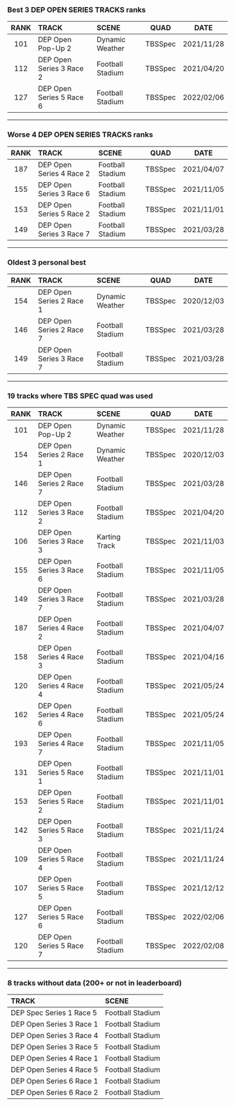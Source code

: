 ### Best 3 DEP OPEN SERIES TRACKS ranks
|RANK|TRACK|SCENE|QUAD|DATE|
|:---:|:---|:---|:---:|:---:|
|101|DEP Open Pop-Up 2|Dynamic Weather|TBSSpec|2021/11/28|
|112|DEP Open Series 3 Race 2|Football Stadium|TBSSpec|2021/04/20|
|127|DEP Open Series 5 Race 6|Football Stadium|TBSSpec|2022/02/06|
---
### Worse 4 DEP OPEN SERIES TRACKS ranks
|RANK|TRACK|SCENE|QUAD|DATE|
|:---:|:---|:---|:---:|:---:|
|187|DEP Open Series 4 Race 2|Football Stadium|TBSSpec|2021/04/07|
|155|DEP Open Series 3 Race 6|Football Stadium|TBSSpec|2021/11/05|
|153|DEP Open Series 5 Race 2|Football Stadium|TBSSpec|2021/11/01|
|149|DEP Open Series 3 Race 7|Football Stadium|TBSSpec|2021/03/28|
---
### Oldest 3 personal best
|RANK|TRACK|SCENE|QUAD|DATE|
|:---:|:---|:---|:---:|:---:|
|154|DEP Open Series 2 Race 1|Dynamic Weather|TBSSpec|2020/12/03|
|146|DEP Open Series 2 Race 7|Football Stadium|TBSSpec|2021/03/28|
|149|DEP Open Series 3 Race 7|Football Stadium|TBSSpec|2021/03/28|
---
### 19 tracks where TBS SPEC quad was used
|RANK|TRACK|SCENE|QUAD|DATE|
|:---:|:---|:---|:---:|:---:|
|101|DEP Open Pop-Up 2|Dynamic Weather|TBSSpec|2021/11/28|
|154|DEP Open Series 2 Race 1|Dynamic Weather|TBSSpec|2020/12/03|
|146|DEP Open Series 2 Race 7|Football Stadium|TBSSpec|2021/03/28|
|112|DEP Open Series 3 Race 2|Football Stadium|TBSSpec|2021/04/20|
|106|DEP Open Series 3 Race 3|Karting Track|TBSSpec|2021/11/03|
|155|DEP Open Series 3 Race 6|Football Stadium|TBSSpec|2021/11/05|
|149|DEP Open Series 3 Race 7|Football Stadium|TBSSpec|2021/03/28|
|187|DEP Open Series 4 Race 2|Football Stadium|TBSSpec|2021/04/07|
|158|DEP Open Series 4 Race 3|Football Stadium|TBSSpec|2021/04/16|
|120|DEP Open Series 4 Race 4|Football Stadium|TBSSpec|2021/05/24|
|162|DEP Open Series 4 Race 6|Football Stadium|TBSSpec|2021/05/24|
|193|DEP Open Series 4 Race 7|Football Stadium|TBSSpec|2021/11/05|
|131|DEP Open Series 5 Race 1|Football Stadium|TBSSpec|2021/11/01|
|153|DEP Open Series 5 Race 2|Football Stadium|TBSSpec|2021/11/01|
|142|DEP Open Series 5 Race 3|Football Stadium|TBSSpec|2021/11/24|
|109|DEP Open Series 5 Race 4|Football Stadium|TBSSpec|2021/11/24|
|107|DEP Open Series 5 Race 5|Football Stadium|TBSSpec|2021/12/12|
|127|DEP Open Series 5 Race 6|Football Stadium|TBSSpec|2022/02/06|
|120|DEP Open Series 5 Race 7|Football Stadium|TBSSpec|2022/02/08|
---
### 8 tracks without data (200+ or not in leaderboard)
|TRACK|SCENE|
|:---|:---|
|DEP Spec Series 1 Race 5|Football Stadium|
|DEP Open Series 3 Race 1|Football Stadium|
|DEP Open Series 3 Race 4|Football Stadium|
|DEP Open Series 3 Race 5|Football Stadium|
|DEP Open Series 4 Race 1|Football Stadium|
|DEP Open Series 4 Race 5|Football Stadium|
|DEP Open Series 6 Race 1|Football Stadium|
|DEP Open Series 6 Race 2|Football Stadium|
